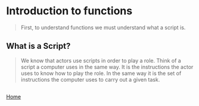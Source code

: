 # Introduction to functions
> First, to understand functions we must understand what a script is.

## What is a Script?
> We know that actors use scripts in order to play a role. Think of a script a computer uses in the same way. It is the instructions the actor uses to know how to play the role. In the same way it is the set of instructions the computer uses to carry out a given task.

## 





[Home](./README.md)